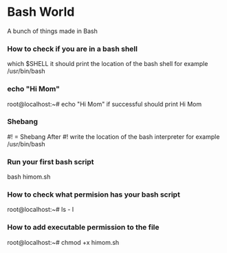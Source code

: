 # Bash World

A bunch of things made in Bash

### How to check if you are in a bash shell

which $SHELL
it should print the location of the bash shell for example /usr/bin/bash

### echo "Hi Mom"

root@localhost:~# echo "Hi Mom"
if successful should print Hi Mom

### Shebang

#! = Shebang
After #! write the location of the bash interpreter for example /usr/bin/bash

### Run your first bash script

bash himom.sh

### How to check what permision has your bash script

root@localhost:~# ls - l

### How to add executable permission to the file

root@localhost:~# chmod +x himom.sh

